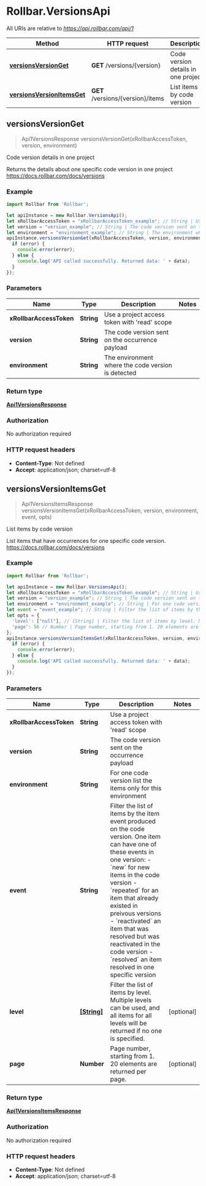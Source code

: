 # Rollbar.VersionsApi

All URIs are relative to *https://api.rollbar.com/api/1*

Method | HTTP request | Description
------------- | ------------- | -------------
[**versionsVersionGet**](VersionsApi.md#versionsVersionGet) | **GET** /versions/{version} | Code version details in one project
[**versionsVersionItemsGet**](VersionsApi.md#versionsVersionItemsGet) | **GET** /versions/{version}/items | List items by code version



## versionsVersionGet

> Api1VersionsResponse versionsVersionGet(xRollbarAccessToken, version, environment)

Code version details in one project

Returns the details about one specific code version in one project  https://docs.rollbar.com/docs/versions 

### Example

```javascript
import Rollbar from 'Rollbar';

let apiInstance = new Rollbar.VersionsApi();
let xRollbarAccessToken = "xRollbarAccessToken_example"; // String | Use a project access token with 'read' scope
let version = "version_example"; // String | The code version sent on the occurrence payload
let environment = "environment_example"; // String | The environment where the code version is detected
apiInstance.versionsVersionGet(xRollbarAccessToken, version, environment, (error, data, response) => {
  if (error) {
    console.error(error);
  } else {
    console.log('API called successfully. Returned data: ' + data);
  }
});
```

### Parameters


Name | Type | Description  | Notes
------------- | ------------- | ------------- | -------------
 **xRollbarAccessToken** | **String**| Use a project access token with &#39;read&#39; scope | 
 **version** | **String**| The code version sent on the occurrence payload | 
 **environment** | **String**| The environment where the code version is detected | 

### Return type

[**Api1VersionsResponse**](Api1VersionsResponse.md)

### Authorization

No authorization required

### HTTP request headers

- **Content-Type**: Not defined
- **Accept**: application/json; charset=utf-8


## versionsVersionItemsGet

> Api1VersionsItemsResponse versionsVersionItemsGet(xRollbarAccessToken, version, environment, event, opts)

List items by code version

List items that have occurrences for one specific code version.  https://docs.rollbar.com/docs/versions 

### Example

```javascript
import Rollbar from 'Rollbar';

let apiInstance = new Rollbar.VersionsApi();
let xRollbarAccessToken = "xRollbarAccessToken_example"; // String | Use a project access token with 'read' scope
let version = "version_example"; // String | The code version sent on the occurrence payload
let environment = "environment_example"; // String | For one code version list the items only for this environment
let event = "event_example"; // String | Filter the list of items by the item event produced on the code version. One item can have one of these events in one version:    - `new` for new items in the code version   - `repeated` for an item that already existed in preivous versions   - `reactivated` an item that was resolved but was reactivated in the code version   - `resolved` an item resolved in one specific version
let opts = {
  'level': ["null"], // [String] | Filter the list of items by level. Multiple levels can be used, and all items for all levels will be returned if no one is specified.
  'page': 56 // Number | Page number, starting from 1. 20 elements are returned per page.
};
apiInstance.versionsVersionItemsGet(xRollbarAccessToken, version, environment, event, opts, (error, data, response) => {
  if (error) {
    console.error(error);
  } else {
    console.log('API called successfully. Returned data: ' + data);
  }
});
```

### Parameters


Name | Type | Description  | Notes
------------- | ------------- | ------------- | -------------
 **xRollbarAccessToken** | **String**| Use a project access token with &#39;read&#39; scope | 
 **version** | **String**| The code version sent on the occurrence payload | 
 **environment** | **String**| For one code version list the items only for this environment | 
 **event** | **String**| Filter the list of items by the item event produced on the code version. One item can have one of these events in one version:    - &#x60;new&#x60; for new items in the code version   - &#x60;repeated&#x60; for an item that already existed in preivous versions   - &#x60;reactivated&#x60; an item that was resolved but was reactivated in the code version   - &#x60;resolved&#x60; an item resolved in one specific version | 
 **level** | [**[String]**](String.md)| Filter the list of items by level. Multiple levels can be used, and all items for all levels will be returned if no one is specified. | [optional] 
 **page** | **Number**| Page number, starting from 1. 20 elements are returned per page. | [optional] 

### Return type

[**Api1VersionsItemsResponse**](Api1VersionsItemsResponse.md)

### Authorization

No authorization required

### HTTP request headers

- **Content-Type**: Not defined
- **Accept**: application/json; charset=utf-8

